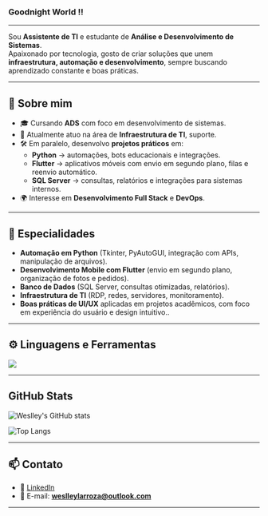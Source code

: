### Goodnight World !!

---
Sou **Assistente de TI** e estudante de **Análise e Desenvolvimento de Sistemas**.  
Apaixonado por tecnologia, gosto de criar soluções que unem **infraestrutura, automação e desenvolvimento**, sempre buscando aprendizado constante e boas práticas.

---

## 🚀 Sobre mim
- 🎓 Cursando **ADS** com foco em desenvolvimento de sistemas.  
- 💼 Atualmente atuo na área de **Infraestrutura de TI**, suporte.  
- 🛠️ Em paralelo, desenvolvo **projetos práticos** em:
  - **Python** → automações, bots educacionais e integrações.  
  - **Flutter** → aplicativos móveis com envio em segundo plano, filas e reenvio automático.  
  - **SQL Server** → consultas, relatórios e integrações para sistemas internos.  
- 🌍 Interesse em **Desenvolvimento Full Stack** e **DevOps**.  

---

## 🧩 Especialidades
- **Automação em Python** (Tkinter, PyAutoGUI, integração com APIs, manipulação de arquivos).  
- **Desenvolvimento Mobile com Flutter** (envio em segundo plano, organização de fotos e pedidos).  
- **Banco de Dados** (SQL Server, consultas otimizadas, relatórios).  
- **Infraestrutura de TI** (RDP, redes, servidores, monitoramento).  
- **Boas práticas de UI/UX** aplicadas em projetos acadêmicos, com foco em experiência do usuário e design intuitivo..  

---

## ⚙️ Linguagens e Ferramentas
<p align="left">
  <img src="https://skillicons.dev/icons?i=python,flutter,dart,sqlite,mysql,git,github,html,css,js,vscode,pycharm,androidstudio,ubuntu,windows,typescript" />
</p>

---

## GitHub Stats
![Weslley's GitHub stats](https://github-readme-stats.vercel.app/api?username=weslley-larroza&show_icons=true&theme=tokyonight)  

![Top Langs](https://github-readme-stats.vercel.app/api/top-langs/?username=weslley-larroza&layout=compact&theme=tokyonight)

---

## 📫 Contato
- 💼 [LinkedIn](https://www.linkedin.com/in/weslley-larroza)  
- 📧 E-mail: **weslleylarroza@outlook.com**  

---
